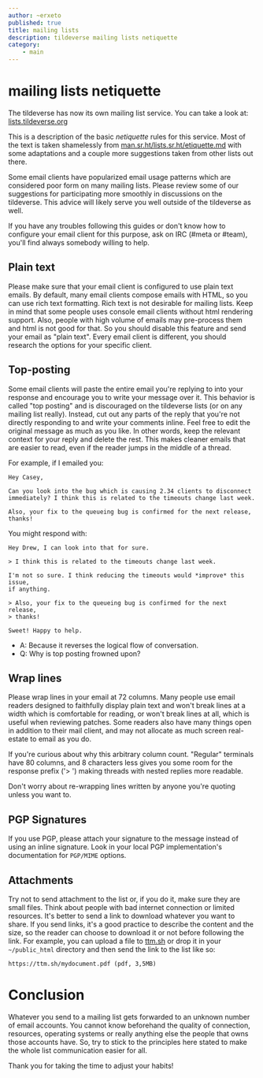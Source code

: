 ```yaml
---
author: ~erxeto
published: true
title: mailing lists
description: tildeverse mailing lists netiquette
category:
    - main
---
```


# mailing lists netiquette

The tildeverse has now its own mailing list service. You can take a look at:
[lists.tildeverse.org](https://lists.tildeverse.org/)

This is a description of the basic *netiquette* rules for this service. Most of
the text is taken shamelessly from 
[man.sr.ht/lists.sr.ht/etiquette.md](https://man.sr.ht/lists.sr.ht/etiquette.md)
with some adaptations and a couple more suggestions taken from other lists out
there.

Some email clients have popularized email usage patterns which are considered
poor form on many mailing lists. Please review some of our suggestions for
participating more smoothly in discussions on the tildeverse.  This advice will
likely serve you well outside of the tildeverse as well.

If you have any troubles following this guides or don't know how to configure
your email client for this purpose, ask on IRC (#meta or #team), you'll find
always somebody willing to help.

## Plain text

Please make sure that your email client is configured to use plain text emails.
By default, many email clients compose emails with HTML, so you can use rich
text formatting. Rich text is not desirable for mailing lists. Keep in mind that
some people uses console email clients without html rendering support. Also,
people with high volume of emails may pre-process them and html is not good for
that. So you should disable this feature and send your email as "plain text".
Every email client is different, you should research the options for your
specific client.

## Top-posting

Some email clients will paste the entire email you're replying to into your
response and encourage you to write your message over it. This behavior is
called "top posting" and is discouraged on the tildeverse lists (or on any
mailing list really). Instead, cut out any parts of the reply that you're not
directly responding to and write your comments inline.  Feel free to edit the
original message as much as you like. In other words, keep the relevant context
for your reply and delete the rest. This makes cleaner emails that are easier to
read, even if the reader jumps in the middle of a thread.

For example, if I emailed you:

    Hey Casey,

    Can you look into the bug which is causing 2.34 clients to disconnect
    immediately? I think this is related to the timeouts change last week.

    Also, your fix to the queueing bug is confirmed for the next release,
    thanks!

You might respond with:

    Hey Drew, I can look into that for sure.

    > I think this is related to the timeouts change last week.

    I'm not so sure. I think reducing the timeouts would *improve* this issue,
    if anything.

    > Also, your fix to the queueing bug is confirmed for the next release,
    > thanks!

    Sweet! Happy to help.

- A: Because it reverses the logical flow of conversation.
- Q: Why is top posting frowned upon?

## Wrap lines

Please wrap lines in your email at 72 columns. Many people use email readers
designed to faithfully display plain text and won't break lines at a width which
is comfortable for reading, or won't break lines at all, which is useful when
reviewing patches.  Some readers also have many things open in addition to their
mail client, and may not allocate as much screen real-estate to email as you do.

If you're curious about why this arbitrary column count. "Regular" terminals
have 80 columns, and 8 characters less gives you some room for the response
prefix ('> ') making threads with nested replies more readable.

Don't worry about re-wrapping lines written by anyone you're quoting unless you
want to.

## PGP Signatures

If you use PGP, please attach your signature to the message instead of using an
inline signature. Look in your local PGP implementation's documentation for
`PGP/MIME` options.

## Attachments

Try not to send attachment to the list or, if you do it, make sure they are
small files. Think about people with bad internet connection or limited
resources.  It's better to send a link to download whatever you want to share.
If you send links, it's a good practice to describe the content and the size,
so the reader can choose to download it or not before following the link. For
example, you can upload a file to [ttm.sh](https://ttm.sh) or drop it in your
`~/public_html` directory and then send the link to the list like so:

    https://ttm.sh/mydocument.pdf (pdf, 3,5MB)

# Conclusion

Whatever you send to a mailing list gets forwarded to an unknown number of email
accounts. You cannot know beforehand the quality of connection, resources,
operating systems or really anything else the people that owns those accounts
have. So, try to stick to the principles here stated to make the whole list
communication easier for all.

Thank you for taking the time to adjust your habits!
